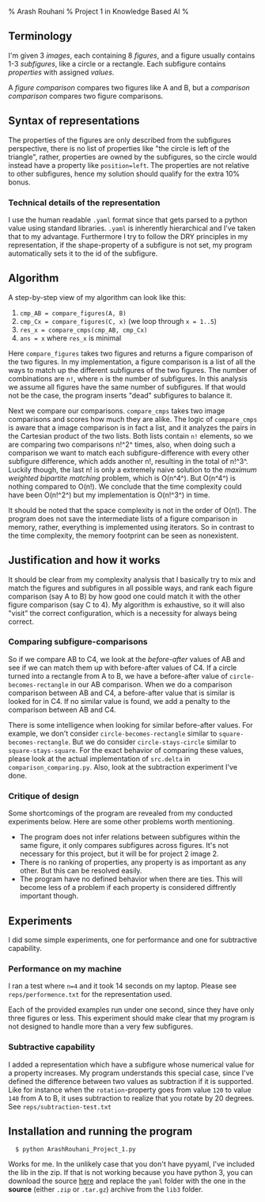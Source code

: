 % Arash Rouhani
% Project 1 in Knowledge Based AI
%

## Terminology

I'm given 3 *images*, each containing 8 *figures*, and a figure usually
contains 1-3 *subfigures*, like a circle or a rectangle. Each subfigure
contains *properties* with assigned *values*.

A *figure comparison* compares two figures like A and B, but a
*comparison comparison* compares two figure comparisons.

## Syntax of representations

The properties of the figures are only described from the subfigures
perspective, there is no list of properties like "the circle is left of the
triangle", rather, properties are owned by the subfigures, so the circle would
instead have a property like `position=left`.  The properties are not relative
to other subfigures, hence my solution should qualify for the extra 10% bonus.

### Technical details of the representation

I use the human readable `.yaml` format since that gets parsed to a python
value using standard libraries. `.yaml` is inherently hierarchical and I've
taken that to my advantage. Furthermore I try to follow the DRY principles in
my representation, if the shape-property of a subfigure is not set, my program
automatically sets it to the id of the subfigure.

## Algorithm

A step-by-step view of my algorithm can look like this:

  1. `cmp_AB = compare_figures(A, B)`
  2. `cmp_Cx = compare_figures(C, x)` (we loop through `x = 1..5`)
  3. `res_x = compare_cmps(cmp_AB, cmp_Cx)`
  4. `ans = x` where `res_x` is minimal

Here `compare_figures` takes two figures and returns a figure comparison of the
two figures. In my implementation, a figure comparison is a list of all the
ways to match up the different subfigures of the two figures. The number of
combinations are `n!`, where `n` is the number of subfigures.  In this analysis
we assume all figures have the same number of subfigures. If that would not be
the case, the program inserts "dead" subfigures to balance it.

Next we compare our comparisons. `compare_cmps` takes two image comparisons and
scores how much they are alike. The logic of `compare_cmps` is aware that a
image comparison is in fact a list, and it analyzes the pairs in the Cartesian
product of the two lists. Both lists contain `n!` elements, so we are comparing
two comparisons n!^2^ times, also, when doing such a comparison we want to
match each subfigure-difference with every other subfigure difference, which
adds another n!, resulting in the total of n!^3^. Luckily though, the last n!
is only a extremely naive solution to the *maximum weighted bipartite matching*
problem, which is O(n^4^). But O(n^4^) is nothing compared to O(n!).  We
conclude that the time complexity could have been O(n!^2^) but my
implementation is O(n!^3^) in time.

It should be noted that the space complexity is not in the order of O(n!). The
program does not save the intermediate lists of a figure comparison in memory,
rather, everything is implemented using iterators. So in contrast to the time
complexity, the memory footprint can be seen as nonexistent.

## Justification and how it works

It should be clear from my complexity analysis that I basically try to mix and
match the figures and subfigures in all possible ways, and rank each figure
comparison (say A to B) by how good one could match it with the other figure
comparison (say C to 4). My algorithm is exhaustive, so it will also "visit"
the correct configuration, which is a necessity for always being correct.

### Comparing subfigure-comparisons

So if we compare AB to C4, we look at the *before-after* values of AB and see if
we can match them up with before-after values of C4. If a circle turned into a
rectangle from A to B, we have a before-after value of
`circle-becomes-rectangle` in our AB comparison. When we do a comparison
comparison between AB and C4, a before-after value that is similar is looked
for in C4. If no similar value is found, we add a penalty to the comparison
between AB and C4.

There is some intelligence when looking for similar before-after values.  For
example, we don't consider `circle-becomes-rectangle` similar to
`square-becomes-rectangle`. But we do consider `circle-stays-circle` similar to
`square-stays-square`. For the exact behavior of comparing these values, please
look at the actual implementation of `src.delta` in `comparison_comparing.py`.
Also, look at the subtraction experiment I've done.

### Critique of design

Some shortcomings of the program are revealed from my conducted experiments
below. Here are some other problems worth mentioning.

  * The program does not infer relations between subfigures within the same
    figure, it only compares subfigures across figures.  It's not necessary for
    this project, but it will be for project 2 image 2.
  * There is no ranking of properties, any property is as important as any
    other. But this can be resolved easily.
  * The program have no defined behavior when there are ties. This will become
    less of a problem if each property is considered diffrently important
    though.

## Experiments

I did some simple experiments, one for performance and one for subtractive
capability.

### Performance on my machine

I ran a test where `n=4` and it took 14 seconds on my laptop.
Please see `reps/performence.txt` for the representation used.

Each of the provided examples run under one second, since they have only three
figures or less. This experiment should make clear that my program is not
designed to handle more than a very few subfigures.

### Subtractive capability

I added a representation which have a subfigure whose numerical value
for a property increases.  My program understands this special case,
since I've defined the difference between two values as subtraction if
it is supported. Like for instance when the `rotation`-property goes
from value `120` to value `140` from A to B, it uses subtraction to
realize that you rotate by 20 degrees.  See
`reps/subtraction-test.txt`

## Installation and running the program

      $ python ArashRouhani_Project_1.py

Works for me. In the unlikely case that you don't have pyyaml, I've
included the lib in the zip. If that is not working because you have
python 3, you can download the source [here] and replace the `yaml`
folder with the one in the **source** (either `.zip` or `.tar.gz`)
archive from the `lib3` folder.

[here]: http://pypi.python.org/pypi/PyYAML
